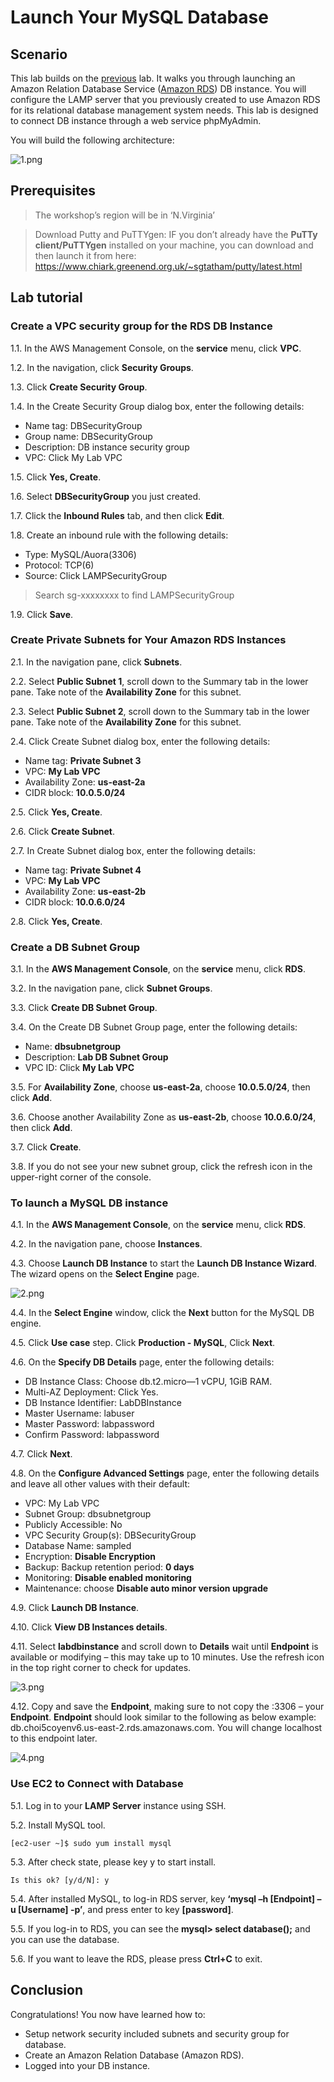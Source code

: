 # Launch Your MySQL Database

## Scenario
This lab builds on the [previous](https://github.com/ecloudvalley/Launch-an-Amazon-EC2-in-LAMP-Environment) lab. It walks you through launching an Amazon Relation Database Service ([Amazon RDS](https://aws.amazon.com/rds/)) DB instance. You will configure the LAMP server that you previously created to use Amazon RDS for its relational database management system needs. This lab is designed to connect DB instance through a web service phpMyAdmin.

You will build the following architecture:

![1.png](/images/1.png)

## Prerequisites
>The workshop’s region will be in ‘N.Virginia’

>Download Putty and PuTTYgen: IF you don’t already have the **PuTTy client/PuTTYgen** installed on your machine, you can download and then launch it from here: https://www.chiark.greenend.org.uk/~sgtatham/putty/latest.html

## Lab tutorial
### Create a VPC security group for the RDS DB Instance
1.1. 	In the AWS Management Console, on the **service** menu, click **VPC**.

1.2. 	In the navigation, click **Security Groups**.

1.3. 	Click **Create Security Group**.

1.4. 	In the Create Security Group dialog box, enter the following details:
* Name tag: DBSecurityGroup
* Group name: DBSecurityGroup
* Description: DB instance security group
* VPC: Click My Lab VPC

1.5. 	Click **Yes, Create**.

1.6. 	Select **DBSecurityGroup** you just created.

1.7. 	Click the **Inbound Rules** tab, and then click **Edit**.

1.8. 	Create an inbound rule with the following details:
* Type: MySQL/Auora(3306)
* Protocol: TCP(6)
* Source: Click LAMPSecurityGroup 
>Search sg-xxxxxxxx to find LAMPSecurityGroup

1.9. 	Click **Save**.

### Create Private Subnets for Your Amazon RDS Instances

2.1. 	In the navigation pane, click **Subnets**.

2.2. 	Select **Public Subnet 1**, scroll down to the Summary tab in the lower pane. Take note of the **Availability Zone** for this subnet.

2.3. 	Select **Public Subnet 2**, scroll down to the Summary tab in the lower pane. Take note of the **Availability Zone** for this subnet.

2.4. 	Click Create Subnet dialog box, enter the following details:
* Name tag: **Private Subnet 3**
* VPC: **My Lab VPC**
* Availability Zone: **us-east-2a**
* CIDR block: **10.0.5.0/24**

2.5. 	Click **Yes, Create**.

2.6. 	Click **Create Subnet**.

2.7. 	In Create Subnet dialog box, enter the following details:
* Name tag: **Private Subnet 4**
* VPC: **My Lab VPC**
* Availability Zone: **us-east-2b**
* CIDR block: **10.0.6.0/24**

2.8. 	Click **Yes, Create**.

### Create a DB Subnet Group

3.1. 	In the **AWS Management Console**, on the **service** menu, click **RDS**.

3.2. 	In the navigation pane, click **Subnet Groups**.

3.3. 	Click **Create DB Subnet Group**.

3.4. 	On the Create DB Subnet Group page, enter the following details:
* Name: **dbsubnetgroup**
* Description: **Lab DB Subnet Group**
* VPC ID: Click **My Lab VPC**

3.5. 	For **Availability Zone**, choose **us-east-2a**, choose **10.0.5.0/24**, then click **Add**.

3.6. 	Choose another Availability Zone as **us-east-2b**, choose **10.0.6.0/24**, then click **Add**.

3.7. 	Click **Create**.

3.8. 	If you do not see your new subnet group, click the refresh icon in the upper-right corner of the console.

### To launch a MySQL DB instance

4.1. 	In the **AWS Management Console**, on the **service** menu, click **RDS**.

4.2. 	In the navigation pane, choose **Instances**.

4.3. 	Choose **Launch DB Instance** to start the **Launch DB Instance Wizard**. The wizard opens on the **Select Engine** page.

![2.png](/images/2.png)

4.4. 	In the **Select Engine** window, click the **Next** button for the MySQL DB engine.

4.5. 	Click **Use case** step. Click **Production - MySQL**, Click **Next**.

4.6. 	On the **Specify DB Details** page, enter the following details:
* DB Instance Class: Choose db.t2.micro—1 vCPU, 1GiB RAM.
* Multi-AZ Deployment: Click Yes.
* DB Instance Identifier: LabDBInstance
* Master Username: labuser
* Master Password: labpassword
* Confirm Password: labpassword

4.7. 	Click **Next**.

4.8. 	On the **Configure Advanced Settings** page, enter the following details and leave all other values with their default:
* VPC: My Lab VPC
* Subnet Group: dbsubnetgroup
* Publicly Accessible: No
* VPC Security Group(s): DBSecurityGroup
* Database Name: sampled
* Encryption: **Disable Encryption**
* Backup: Backup retention period: **0 days**
* Monitoring: **Disable enabled monitoring**
* Maintenance: choose **Disable auto minor version upgrade**

4.9. 	Click **Launch DB Instance**.

4.10. 	Click **View DB Instances details**.

4.11. 	Select **labdbinstance** and scroll down to **Details** wait until **Endpoint** is available or modifying – this may take up to 10 minutes. Use the refresh icon in the top right corner to check for updates.

![3.png](/images/3.png)

4.12. 	Copy and save the **Endpoint**, making sure to not copy the :3306 – your **Endpoint**. **Endpoint** should look similar to the following as below example: db.choi5coyenv6.us-east-2.rds.amazonaws.com. You will change localhost to this endpoint later.

![4.png](/images/4.png)

### Use EC2 to Connect with Database

5.1. 	Log in to your **LAMP Server** instance using SSH.

5.2. 	Install MySQL tool.

    [ec2-user ~]$ sudo yum install mysql

5.3. 	After check state, please key y to start install.
    
    Is this ok? [y/d/N]: y

5.4. 	After installed MySQL, to log-in RDS server, key **‘mysql –h [Endpoint] –u [Username] -p’**, and press enter to key **[password]**.

5.5. 	If you log-in to RDS, you can see the **mysql> select database();** and you can use the database.

5.6. 	If you want to leave the RDS, please press **Ctrl+C** to exit.

## Conclusion

Congratulations! You now have learned how to:
* Setup network security included subnets and security group for database.
* Create an Amazon Relation Database (Amazon RDS).
* Logged into your DB instance.




